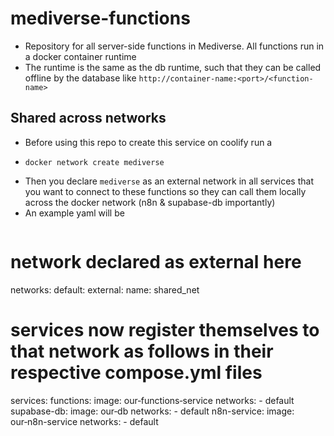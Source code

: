 # mediverse-functions
- Repository for all server-side functions in Mediverse. All functions run in a docker container runtime
- The runtime is the same as the db runtime, such that they can be called offline by the database like `http://container-name:<port>/<function-name>`

## Shared across networks
- Before using this repo to create this service on coolify run a
- 
  ```Docker
  docker network create mediverse
  ```
- Then you declare `mediverse` as an external network in all services that you want to connect to these functions so they can call them locally across the docker network (n8n & supabase-db importantly)
- An example yaml will be
  ```yaml
 # network declared as external here
  networks:
  default:
    external:
      name: shared_net
# services now register themselves to that network as follows in their respective compose.yml files
services:
  functions:
    image: our‑functions‑service
    networks:
      - default
  supabase-db:
    image: our‑db
    networks:
      - default
  n8n-service:
    image: our‑n8n-service
    networks:
      - default

  ```
